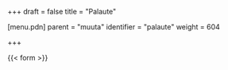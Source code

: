 +++
draft = false
title = "Palaute"

[menu.pdn]
    parent = "muuta"
    identifier = "palaute"
    weight = 604

+++

{{< form >}}
